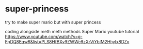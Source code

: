 # super-princess
try to make super mario but with super princess

coding alongside meth meth methods Super Mario youtube tutorial
https://www.youtube.com/watch?v=g-FpDQ8Eqw8&list=PLS8HfBXv9ZWWe8zXrViYbIM2Hhylx8DZx
